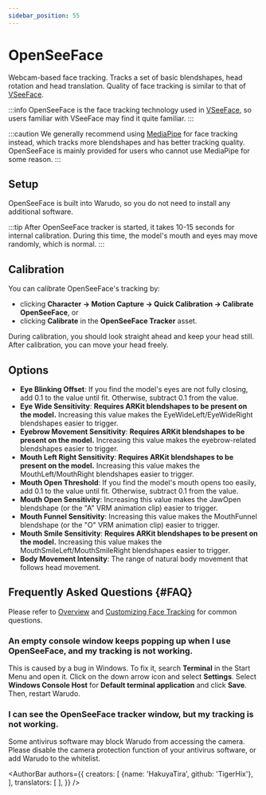 ```yaml
---
sidebar_position: 55
---
```


# OpenSeeFace

Webcam-based face tracking. Tracks a set of basic blendshapes, head rotation and head translation. Quality of face tracking is similar to that of [VSeeFace](https://www.vseeface.icu/).

:::info
OpenSeeFace is the face tracking technology used in [VSeeFace](https://www.vseeface.icu/), so users familiar with VSeeFace may find it quite familiar.
:::

:::caution
We generally recommend using [MediaPipe](./mediapipe.md) for face tracking instead, which tracks more blendshapes and has better tracking quality. OpenSeeFace is mainly provided for users who cannot use MediaPipe for some reason.
:::

## Setup

OpenSeeFace is built into Warudo, so you do not need to install any additional software.

:::tip
After OpenSeeFace tracker is started, it takes 10-15 seconds for internal calibration. During this time, the model's mouth and eyes may move randomly, which is normal.
:::

## Calibration

You can calibrate OpenSeeFace's tracking by:
* clicking **Character → Motion Capture → Quick Calibration → Calibrate OpenSeeFace**, or
* clicking **Calibrate** in the **OpenSeeFace Tracker** asset.

During calibration, you should look straight ahead and keep your head still. After calibration, you can move your head freely.

## Options

* **Eye Blinking Offset**: If you find the model's eyes are not fully closing, add 0.1 to the value until fit. Otherwise, subtract 0.1 from the value.&#x20;
* **Eye Wide Sensitivity**: **Requires ARKit blendshapes to be present on the model.** Increasing this value makes the EyeWideLeft/EyeWideRight blendshapes easier to trigger.
* **Eyebrow Movement Sensitivity**: **Requires ARKit blendshapes to be present on the model.** Increasing this value makes the eyebrow-related blendshapes easier to trigger.
* **Mouth Left Right Sensitivity**: **Requires ARKit blendshapes to be present on the model.** Increasing this value makes the MouthLeft/MouthRight blendshapes easier to trigger.
* **Mouth Open Threshold**: If you find the model's mouth opens too easily, add 0.1 to the value until fit. Otherwise, subtract 0.1 from the value.
* **Mouth Open Sensitivity**: Increasing this value makes the JawOpen blendshape (or the "A" VRM animation clip) easier to trigger.
* **Mouth Funnel Sensitivity**: Increasing this value makes the MouthFunnel blendshape (or the "O" VRM animation clip)  easier to trigger.
* **Mouth Smile Sensitivity**: **Requires ARKit blendshapes to be present on the model.** Increasing this value makes the MouthSmileLeft/MouthSmileRight blendshapes easier to trigger.
* **Body Movement Intensity**: The range of natural body movement that follows head movement.

## Frequently Asked Questions {#FAQ}

Please refer to [Overview](overview#FAQ) and [Customizing Face Tracking](face-tracking#FAQ) for common questions.

### An empty console window keeps popping up when I use OpenSeeFace, and my tracking is not working.

This is caused by a bug in Windows. To fix it, search **Terminal** in the Start Menu and open it. Click on the down arrow icon and select **Settings**. Select **Windows Console Host** for **Default terminal application** and click **Save**. Then, restart Warudo.

### I can see the OpenSeeFace tracker window, but my tracking is not working.

Some antivirus software may block Warudo from accessing the camera. Please disable the camera protection function of your antivirus software, or add Warudo to the whitelist.

<AuthorBar authors={{
  creators: [
    {name: 'HakuyaTira', github: 'TigerHix'},
  ],
  translators: [
  ],
}} />
